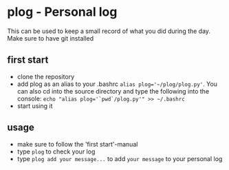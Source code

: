 # plog - Personal log
This can be used to keep a small record of what you did during the day.
Make sure to have git installed

## first start
* clone the repository
* add plog as an alias to your .bashrc `alias plog='~/plog/plog.py'`.
You can also cd into the source directory and type the following into
the console: ``echo "alias plog='`pwd`/plog.py'" >> ~/.bashrc``
* start using it

## usage
* make sure to follow the 'first start'-manual
* type `plog` to check your log
* type `plog add your message...` to add `your message` to your personal log
